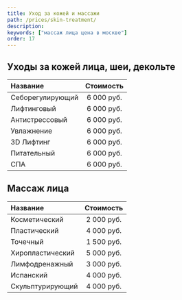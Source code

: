 ```yaml
---
title: Уход за кожей и массажи
path: /prices/skin-treatment/
description:
keywords: ["массаж лица цена в москве"]
order: 17
---
```



<h2 class="PriceTable__heading">Уходы за кожей лица, шеи, декольте</h2>

| Название         | Стоимость  |
|:-----------------|:----------:|
| Себорегулирующий | 6 000 руб. |
| Лифтинговый      | 6 000 руб. |
| Антистрессовый   | 6 000 руб. |
| Увлажнение       | 6 000 руб. |
| 3D Лифтинг       | 6 000 руб. |
| Питательный      | 6 000 руб. |
| СПА              | 6 000 руб. |


<h2 class="PriceTable__heading">Массаж лица</h2>

| Название         | Стоимость  |
|:-----------------|:----------:|
| Косметический    | 2 000 руб. |
| Пластический     | 4 000 руб. |
| Точечный         | 1 500 руб. |
| Хиропластический | 5 000 руб. |
| Лимфодренажный   | 3 000 руб. |
| Испанский        | 4 000 руб. |
| Скульптурирующий | 4 000 руб. |
